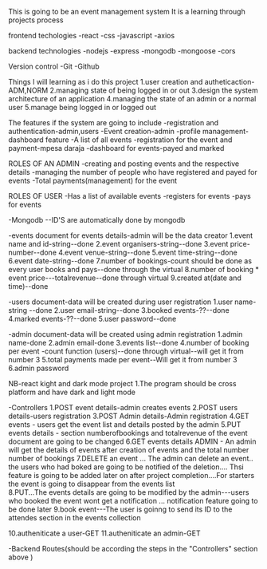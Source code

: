 This is going to be an event management system
It is a learning through projects process

frontend techologies
-react
-css
-javascript
-axios


backend technologies
-nodejs
-express
-mongodb
-mongoose
-cors

Version control
-Git
-Github



Things I will learning as i do this project
1.user creation and autheticaction-ADM,NORM
2.managing state of being logged in or out
3.design the system architecture of an application
4.managing the state of an admin or a normal user
5.manage being logged in or logged out

The features if the system are going to include
-registration and authentication-admin,users
-Event creation-admin
-profile management-dashboard feature
-A list of all events
-registration for the event and payment-mpesa daraja
-dashboard for events-payed and marked

ROLES OF AN ADMIN
-creating and posting events and the respective details
-managing the number of people who have registered and payed for events
-Total payments(management) for the event


ROLES OF USER
-Has a list of available events
-registers for events
-pays for events



-Mongodb
--ID'S are automatically done by mongodb 
<!-- The name of the documents is going to come with the schema -->
-events document for events details-admin will be the data creator
1.event name and id-string--done
2.event organisers-string--done
3.event price-number--done
4.event venue-string--done
5.event time-string--done
6.event date-string--done
7.number of bookings-count should be done as every user books and pays--done through the virtual
8.number of booking * event price---totalrevenue--done through virtual
9.created at(date and time)--done
 
-users document-data will be created during user registration
1.user name-string --done
2.user email-string--done
3.booked events-??--done
4.marked events-??--done
5.user password--done


-admin document-data will be created using admin registration
1.admin name-done
2.admin email-done
3.events list--done
4.number of booking per event -count function (users)--done through virtual--will get it from number 3
5.total payments made per event--Will get it from number 3
6.admin password


NB-react kight and dark mode project
1.The program should be cross platform and have dark and light mode

-Controllers
1.POST event details-admin creates events
2.POST users  details-users registration
3.POST Admin details-Admin registration
4.GET events  - users get the event list and details posted by the admin
5.PUT events details - section numberofbookings and totalrevenue of the event document are going to be changed
6.GET events details ADMIN - An admin will get the details of events after creation of events and the total number number of bookings 
7.DELETE an event ... The admin can delete an event.. the users who had boked are going to be notified of the deletion.... Thsi feature is going to be added later on after project completion....For starters the event is going to disappear from the events list     
8.PUT...The events details are going to be modified by the admin---users who booked the event wont get a notification ... notification feature going to be done later
9.book event---The user is goinng to send its ID to the attendes section in the events collection

10.autheniticate a user-GET
11.autheniticate an admin-GET

-Backend Routes(should be according the steps in the "Controllers" section above )



